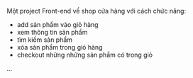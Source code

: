Một project Front-end về shop cửa hàng với cách chức năng: 

- add sản phẩm vào giỏ hàng
- xem thông tin sản phẩm
- tìm kiếm sản phẩm
- xóa sản phẩm trong giỏ hàng 
- checkout những những sản phẩm có trong giỏ

...
